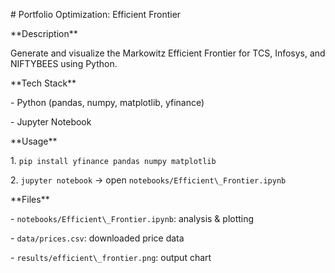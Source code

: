 \# Portfolio Optimization: Efficient Frontier



\*\*Description\*\*  

Generate and visualize the Markowitz Efficient Frontier for TCS, Infosys, and NIFTYBEES using Python.



\*\*Tech Stack\*\*  

\- Python (pandas, numpy, matplotlib, yfinance)  

\- Jupyter Notebook



\*\*Usage\*\*  

1\. `pip install yfinance pandas numpy matplotlib`  

2\. `jupyter notebook` → open `notebooks/Efficient\_Frontier.ipynb`



\*\*Files\*\*  

\- `notebooks/Efficient\_Frontier.ipynb`: analysis \& plotting  

\- `data/prices.csv`: downloaded price data  

\- `results/efficient\_frontier.png`: output chart



